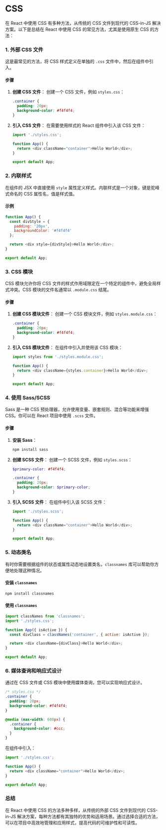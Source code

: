 # CSS

在 React 中使用 CSS 有多种方法，从传统的 CSS 文件到现代的 CSS-in-JS 解决方案。以下是总结在 React 中使用 CSS 的常见方法，尤其是使用原生 CSS 的方法：

### 1. 外部 CSS 文件

这是最常见的方法，将 CSS 样式定义在单独的 `.css` 文件中，然后在组件中引入。

#### 步骤

1. **创建 CSS 文件**：
   创建一个 CSS 文件，例如 `styles.css`：

   ```css
   .container {
     padding: 20px;
     background-color: #f4f4f4;
   }
   ```

2. **引入 CSS 文件**：
   在需要使用样式的 React 组件中引入该 CSS 文件：

   ```javascript
   import './styles.css';
   
   function App() {
     return <div className="container">Hello World</div>;
   }
   
   export default App;
   ```

### 2. 内联样式

在组件的 JSX 中直接使用 `style` 属性定义样式。内联样式是一个对象，键是驼峰式命名的 CSS 属性名，值是样式值。

#### 示例

```javascript
function App() {
  const divStyle = {
    padding: '20px',
    backgroundColor: '#f4f4f4'
  };

  return <div style={divStyle}>Hello World</div>;
}

export default App;
```

### 3. CSS 模块

CSS 模块允许你将 CSS 文件的样式作用域限定在一个特定的组件中，避免全局样式冲突。CSS 模块的文件名通常以 `.module.css` 结尾。

#### 步骤

1. **创建 CSS 模块文件**：
   创建一个 CSS 模块文件，例如 `styles.module.css`：

   ```css
   .container {
     padding: 20px;
     background-color: #f4f4f4;
   }
   ```

2. **引入 CSS 模块文件**：
   在组件中引入并使用该 CSS 模块：

   ```javascript
   import styles from './styles.module.css';
   
   function App() {
     return <div className={styles.container}>Hello World</div>;
   }
   
   export default App;
   ```

### 4. 使用 Sass/SCSS

Sass 是一种 CSS 预处理器，允许使用变量、嵌套规则、混合等功能来增强 CSS。你可以在 React 项目中使用 `.scss` 文件。

#### 步骤

1. **安装 Sass**：

   ```bash
   npm install sass
   ```

2. **创建 SCSS 文件**：
   创建一个 SCSS 文件，例如 `styles.scss`：

   ```scss
   $primary-color: #f4f4f4;
   
   .container {
     padding: 20px;
     background-color: $primary-color;
   }
   ```

3. **引入 SCSS 文件**：
   在组件中引入该 SCSS 文件：

   ```javascript
   import './styles.scss';
   
   function App() {
     return <div className="container">Hello World</div>;
   }
   
   export default App;
   ```

### 5. 动态类名

有时你需要根据组件的状态或属性动态地设置类名，`classnames` 库可以帮助你方便地处理这种情况。

#### 安装 `classnames`

```bash
npm install classnames
```

#### 使用 `classnames`

```javascript
import classNames from 'classnames';
import './styles.css';

function App({ isActive }) {
  const divClass = classNames('container', { active: isActive });

  return <div className={divClass}>Hello World</div>;
}

export default App;
```

### 6. 媒体查询和响应式设计

通过在 CSS 文件或 CSS 模块中使用媒体查询，您可以实现响应式设计。

```css
/* styles.css */
.container {
  padding: 20px;
  background-color: #f4f4f4;
}

@media (max-width: 600px) {
  .container {
    background-color: #ccc;
  }
}
```

在组件中引入：

```javascript
import './styles.css';

function App() {
  return <div className="container">Hello World</div>;
}

export default App;
```

### 总结

在 React 中使用 CSS 的方法多种多样，从传统的外部 CSS 文件到现代的 CSS-in-JS 解决方案，每种方法都有其独特的优势和适用场景。通过选择合适的方法，可以在项目中高效地管理和应用样式，提高代码的可维护性和可读性。

